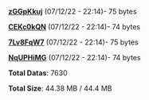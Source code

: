 [**zGGpKkuj**](/data/zGGpKkuj.txt) (07/12/22 - 22:14)- 75 bytes

[**CEKc0kQN**](/data/CEKc0kQN.txt) (07/12/22 - 22:14)- 74 bytes

[**7Lv8FqW7**](/data/7Lv8FqW7.txt) (07/12/22 - 22:14)- 75 bytes

[**NqUPHiMG**](/data/NqUPHiMG.txt) (07/12/22 - 22:14)- 74 bytes

**Total Datas**: 7630

**Total Size**: 44.38 MB / 44.4 MB
